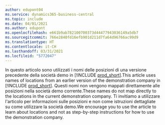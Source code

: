 ```yaml
---
author: edupont04
ms.service: dynamics365-business-central
ms.topic: include
ms.date: 04/01/2021
ms.author: edupont
ms.openlocfilehash: e661b9ab782100700373d44477943036149a5db7
ms.sourcegitcommit: 766e2840fd16efb901d211d7fa64d96766ac99d9
ms.translationtype: HT
ms.contentlocale: it-CH
ms.lasthandoff: 03/31/2021
ms.locfileid: "5772047"
---
```

<span data-ttu-id="b40cc-101">In questo articolo sono utilizzati i nomi delle posizioni di una versione precedente della società demo in [!INCLUDE [prod_short](prod_short.md)].</span><span class="sxs-lookup"><span data-stu-id="b40cc-101">This article uses names of locations from an earlier version of the demonstration company in [!INCLUDE [prod_short](prod_short.md)].</span></span> <span data-ttu-id="b40cc-102">Questi nomi non vengono mappati direttamente alle posizioni nella società demo corrente.</span><span class="sxs-lookup"><span data-stu-id="b40cc-102">These names do not map directly to the locations in the current demonstration company.</span></span> <span data-ttu-id="b40cc-103">Ti invitiamo a utilizzare l'articolo per informazioni sulle posizioni e non come istruzioni dettagliate su come utilizzare la società demo.</span><span class="sxs-lookup"><span data-stu-id="b40cc-103">We encourage you to use the article to learn about locations and not as step-by-step instructions for how to use the demonstration company.</span></span>